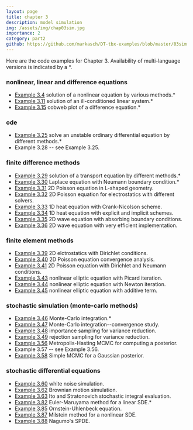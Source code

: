 ```yaml
---
layout: page
title: chapter 3
description: model simulation
img: /assets/img/chap03sim.jpg
importance: 2
category: part2
github: https://github.com/markasch/DT-tbx-examples/blob/master/03sim
---
```


Here are the code examples for Chapter 3. Availability of multi-language versions is indicated by a *.

### nonlinear, linear and difference equations
- [Example 3.4](https://github.com/markasch/DT-tbx-examples/blob/master/03sim/x3p04_nonlineq) solution of a nonlinear equation by various methods.*
- [Example 3.11](https://github.com/markasch/DT-tbx-examples/blob/master/03sim/x3p11_linsys) solution of an ill-conditioned linear system.*
- [Example 3.15](https://github.com/markasch/DT-tbx-examples/blob/master/03sim/x3p15_cobweb_plot) cobweb plot of a difference equation.*

### ode
- [Example 3.25](https://github.com/markasch/DT-tbx-examples/blob/master/03sim/x3p25_ode_unstab) solve an unstable ordinary differential equation by different methods.*
- Example 3.28 -- see Example 3.25.

### finite difference methods
- [Example 3.29](https://github.com/markasch/DT-tbx-examples/blob/master/03sim/x3p29_transport) solution of a transport equation by different methods.*
- [Example 3.30](https://github.com/markasch/DT-tbx-examples/blob/master/03sim/x3p30_Lap_Neumann) Laplace equation with Neumann boundary condition.*
- [Example 3.31](https://github.com/markasch/DT-tbx-examples/blob/master/03sim/x3p31_Laplace_2D) 2D Poisson equation in L-shaped geometry.
- [Example 3.32](https://github.com/markasch/DT-tbx-examples/blob/master/03sim/x3p32_poisson_sparse_FD.ipynb) 2D Poisson equation for electrostatics with different solvers.
- [Example 3.33](https://github.com/markasch/DT-tbx-examples/blob/master/03sim/x3p33_heat_CN.m) 1D heat equation with Crank-Nicolson scheme.
- [Example 3.34](https://github.com/markasch/DT-tbx-examples/blob/master/03sim/x3p34_heat_periodic.ipynb) 1D heat equation with explicit and implicit schemes.
- [Example 3.35](https://github.com/markasch/DT-tbx-examples/blob/master/03sim/x3p35_wave_abc) 2D wave equation with absorbing boundary conditions.
- [Example 3.36](https://github.com/markasch/DT-tbx-examples/blob/master/03sim/x3p36_wave2D.ipynb) 2D wave equation with very efficient implementation.

### finite element methods
- [Example 3.39](https://github.com/markasch/DT-tbx-examples/blob/master/03sim/x3p39_electro.edp) 2D elctrostatics with Dirichlet conditions.
- [Example 3.40](https://github.com/markasch/DT-tbx-examples/blob/master/03sim/x3p40_poisson2D_conv.edp) 2D Poisson equation convergence analysis.
- [Example 3.41](https://github.com/markasch/DT-tbx-examples/blob/master/03sim/x3p41_poisson2D_dir_neu.edp) 2D Poisson equation with Dirichlet and Neumann conditions.
- [Example 3.43](https://github.com/markasch/DT-tbx-examples/blob/master/03sim/x3p43_ell_NL_mult.edp) nonlinear elliptic equation with Picard iteration.
- [Example 3.44](https://github.com/markasch/DT-tbx-examples/blob/master/03sim/x3p44_ell_NL_newton.edp) nonlinear elliptic equation with Newton iteration.
- [Example 3.45](https://github.com/markasch/DT-tbx-examples/blob/master/03sim/x3p45_ell_NL_add.edp) nonlinear elliptic equation with additive term.

### stochastic simulation (monte-carlo methods)
- [Example 3.46](https://github.com/markasch/DT-tbx-examples/blob/master/03sim/x3p46_MC_integration) Monte-Carlo integration.*
- [Example 3.47](https://github.com/markasch/DT-tbx-examples/blob/master/03sim/x3p47_MC_convg.ipynb) Monte-Carlo integration--convergence study.
- [Example 3.48](https://github.com/markasch/DT-tbx-examples/blob/master/03sim/x3p48_MC_importance.ipynb) importance sampling for variance reduction.
- [Example 3.49](https://github.com/markasch/DT-tbx-examples/blob/master/03sim/x3p49_MC_reject.ipynb) rejection sampling for variance reduction.
- [Example 3.56](https://github.com/markasch/DT-tbx-examples/blob/master/03sim/x3p56_mcMH.R) Metropolis-Hasting MCMC for computing a posterior.
- Example 3.57 -- see Example 3.56.
- [Example 3.58](https://github.com/markasch/DT-tbx-examples/blob/master/03sim/x3p58_MCMC_simple.ipynb) Simple MCMC for a Gaussian posterior.

### stochastic differential equations
- [Example 3.60](https://github.com/markasch/DT-tbx-examples/blob/master/03sim/x3p60_white_noise.m) white noise simulation.
- [Example 3.62](https://github.com/markasch/DT-tbx-examples/blob/master/03sim/x3p62_MBrown1.m) Brownian motion simulation.
- [Example 3.63](https://github.com/markasch/DT-tbx-examples/blob/master/03sim/x3p63_StochInt.m) Ito and Stratonovich stochastic integral evaluation.
- [Example 3.82](https://github.com/markasch/DT-tbx-examples/blob/master/03sim/x3p82_sde_em) Euler-Maruyama method for a linear SDE.*
- [Example 3.85](https://github.com/markasch/DT-tbx-examples/blob/master/03sim/x3p85_sde_ou.m) Ornstein-Uhlenbeck equation.
- [Example 3.87](https://github.com/markasch/DT-tbx-examples/blob/master/03sim/x3p87_sde_ml.m) Milstein method for a nonlinear SDE.
- [Example 3.88](https://github.com/markasch/DT-tbx-examples/blob/master/03sim/x3p88_spde_nagumo.ipynb) Nagumo's SPDE.




